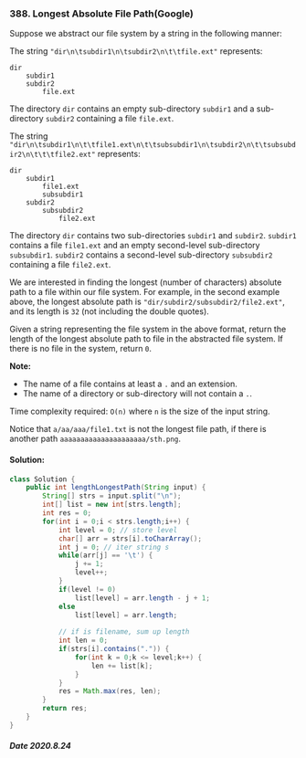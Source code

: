 ### 388. Longest Absolute File Path(Google)

Suppose we abstract our file system by a string in the following manner:

The string `"dir\n\tsubdir1\n\tsubdir2\n\t\tfile.ext"` represents:

```
dir
    subdir1
    subdir2
        file.ext
```

The directory `dir` contains an empty sub-directory `subdir1` and a sub-directory `subdir2` containing a file `file.ext`.

The string `"dir\n\tsubdir1\n\t\tfile1.ext\n\t\tsubsubdir1\n\tsubdir2\n\t\tsubsubdir2\n\t\t\tfile2.ext"` represents:

```
dir
    subdir1
        file1.ext
        subsubdir1
    subdir2
        subsubdir2
            file2.ext
```

The directory `dir` contains two sub-directories `subdir1` and `subdir2`. `subdir1` contains a file `file1.ext` and an empty second-level sub-directory `subsubdir1`. `subdir2` contains a second-level sub-directory `subsubdir2` containing a file `file2.ext`.

We are interested in finding the longest (number of characters) absolute path to a file within our file system. For example, in the second example above, the longest absolute path is `"dir/subdir2/subsubdir2/file2.ext"`, and its length is `32` (not including the double quotes).

Given a string representing the file system in the above format, return the length of the longest absolute path to file in the abstracted file system. If there is no file in the system, return `0`.

**Note:**

- The name of a file contains at least a `.` and an extension.
- The name of a directory or sub-directory will not contain a `.`.



Time complexity required: `O(n)` where `n` is the size of the input string.

Notice that `a/aa/aaa/file1.txt` is not the longest file path, if there is another path `aaaaaaaaaaaaaaaaaaaaa/sth.png`.

#### Solution:

```java
class Solution {
    public int lengthLongestPath(String input) {
        String[] strs = input.split("\n");
        int[] list = new int[strs.length];
        int res = 0;
        for(int i = 0;i < strs.length;i++) {
            int level = 0; // store level
            char[] arr = strs[i].toCharArray();
            int j = 0; // iter string s
            while(arr[j] == '\t') {
                j += 1;
                level++;
            }
            if(level != 0)
                list[level] = arr.length - j + 1;
            else
                list[level] = arr.length;
            
            // if is filename, sum up length
            int len = 0;
            if(strs[i].contains(".")) {
                for(int k = 0;k <= level;k++) {
                    len += list[k];
                }
            }
            res = Math.max(res, len);
        }
        return res;
    }
}
```

##### Date 2020.8.24